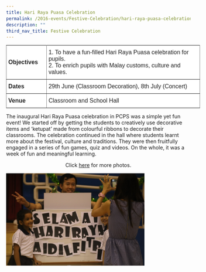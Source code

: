 ```yaml
---
title: Hari Raya Puasa Celebration
permalink: /2016-events/Festive-Celebration/hari-raya-puasa-celebration/
description: ""
third_nav_title: Festive Celebration
---
```

<style type="text/css">
.tg  {border-collapse:collapse;border-spacing:0;margin:0px auto;}
.tg td{border-color:black;border-style:solid;border-width:1px;font-family:Arial, sans-serif;font-size:14px;
  overflow:hidden;padding:10px 5px;word-break:normal;}
.tg th{border-color:black;border-style:solid;border-width:1px;font-family:Arial, sans-serif;font-size:14px;
  font-weight:normal;overflow:hidden;padding:10px 5px;word-break:normal;}
.tg .tg-ejbf{background-color:#FFF;border-color:inherit;color:#222;font-size:16px;text-align:left;vertical-align:top}
.tg .tg-x4x2{background-color:#FFF;border-color:inherit;color:#222;font-size:16px;font-weight:bold;text-align:left;
  vertical-align:middle}
</style>
<table class="tg" style="undefined;table-layout: fixed; width: 530px">
<colgroup>
<col style="width: 110px">
<col style="width: 420px">
</colgroup>
<tbody>
  <tr>
    <td class="tg-x4x2">Objectives</td>
    <td class="tg-ejbf">1.    To have a fun-filled Hari Raya Puasa celebration for pupils.<br>2.     To enrich pupils with Malay customs, culture and values.</td>
  </tr>
  <tr>
    <td class="tg-x4x2">Dates</td>
    <td class="tg-ejbf">29th June (Classroom Decoration), 8th July (Concert)</td>
  </tr>
  <tr>
    <td class="tg-x4x2">Venue</td>
    <td class="tg-ejbf">Classroom and School Hall</td>
  </tr>
</tbody>
</table>

The inaugural Hari Raya Puasa celebration in PCPS was a simple yet fun event! We started off by getting the students to creatively use decorative items and ‘ketupat’ made from colourful ribbons to decorate their classrooms. The celebration continued in the hall where students learnt more about the festival, culture and traditions. They were then fruitfully engaged in a series of fun games, quiz and videos. On the whole, it was a week of fun and meaningful learning. 

  

<center>Click <a href="https://flic.kr/s/aHskDTSw15">here</a> for more photos.</center>

<img src="/images/2016%20HRC%20%20(17).jpeg" 
     style="width:75%">
